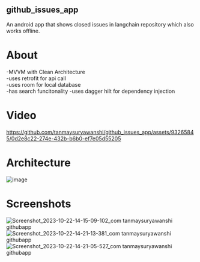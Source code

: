 ## github_issues_app
An android app that shows closed issues in langchain repository which also works offline.

# About
-MVVM with Clean Architecture  
-uses retrofit for api call  
-uses room for local database  
-has search funcitonality
-uses dagger hilt for dependency injection

# Video
https://github.com/tanmaysuryawanshi/github_issues_app/assets/93265845/0d2e8c22-274e-432b-b6b0-ef7e05d55205
# Architecture
![image](https://github.com/tanmaysuryawanshi/github_issues_app/assets/93265845/48099950-0ae6-45a6-8f8e-1e2d1ac24d19)

# Screenshots

![Screenshot_2023-10-22-14-15-09-102_com tanmaysuryawanshi githubapp](https://github.com/tanmaysuryawanshi/github_issues_app/assets/93265845/aae0f61a-a1c7-4b09-84fa-11b73fbee3dc)![Screenshot_2023-10-22-14-21-13-381_com tanmaysuryawanshi githubapp](https://github.com/tanmaysuryawanshi/github_issues_app/assets/93265845/debeee55-d94f-4577-b255-8876c066959c)![Screenshot_2023-10-22-14-21-05-527_com tanmaysuryawanshi githubapp](https://github.com/tanmaysuryawanshi/github_issues_app/assets/93265845/e7252680-ddae-43fe-80c4-fc88da214c85)


